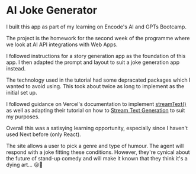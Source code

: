 # AI Joke Generator

I built this app as part of my learning on Encode's AI and GPTs Bootcamp.

The project is the homework for the second week of the programme where we look at AI API integrations with Web Apps.

I followed instructions for a story generation app as the foundation of this app. I then adapted the prompt and layout to suit a joke generation app instead.

The technology used in the tutorial had some depracated packages which I wanted to avoid using. This took about twice as long to implement as the initial set up.

I followed guidance on Vercel's documentation to implement [streamText()](https://sdk.vercel.ai/docs/reference/ai-sdk-core/stream-text) as well as adapting their tutorial on how to [Stream Text Generation](https://sdk.vercel.ai/examples/rsc/basics/streaming-text-generation) to suit my purposes.

Overall this was a satisying learning opportunity, especially since I haven't used Next before (only React).

The site allows a user to pick a genre and type of humour. The agent will respond with a joke fitting these conditions. However, they're cynical about the future of stand-up comedy and will make it known that they think it's a dying art... 😢🤡
